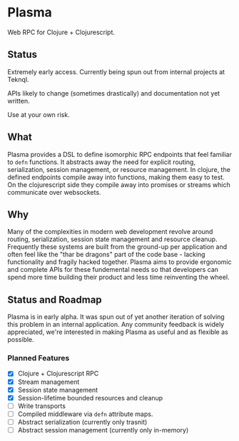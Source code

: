 # Plasma

Web RPC for Clojure + Clojurescript.

## Status

Extremely early access. Currently being spun out from internal projects at Teknql.

APIs likely to change (sometimes drastically) and documentation not yet written.

Use at your own risk.


## What

Plasma provides a DSL to define isomorphic RPC endpoints that feel familiar to `defn` functions. It
abstracts away the need for explicit routing, serialization, session management, or resource
management. In clojure, the defined endpoints compile away into functions, making them easy to test.
On the clojurescript side they compile away into promises or streams which communicate over
websockets.


## Why

Many of the complexities in modern web development revolve around routing, serialization, session
state management and resource cleanup. Frequently these systems are built from the ground-up per
application and often feel like the "thar be dragons" part of the code base - lacking functionality
and fragily hacked together. Plasma aims to provide ergonomic and complete APIs for these
fundemental needs so that developers can spend more time building their product and less time
reinventing the wheel.

## Status and Roadmap

Plasma is in early alpha. It was spun out of yet another iteration of solving
this problem in an internal application. Any community feedback is widely
appreciated, we're interested in making Plasma as useful and as flexible as
possible.

### Planned Features

- [X] Clojure + Clojurescript RPC
- [X] Stream management
- [X] Session state management
- [X] Session-lifetime bounded resources and cleanup
- [ ] Write transports
- [ ] Compiled middleware via `defn` attribute maps.
- [ ] Abstract serialization (currently only trasnit)
- [ ] Abstract session management (currently only in-memory)
